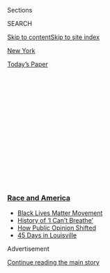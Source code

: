 <div id="app">

<div>

<div>

<div>

<div class="NYTAppHideMasthead css-1q2w90k e1suatyy0">

<div class="section css-ui9rw0 e1suatyy2">

<div class="css-eph4ug er09x8g0">

<div class="css-6n7j50">

</div>

<span class="css-1dv1kvn">Sections</span>

<div class="css-10488qs">

<span class="css-1dv1kvn">SEARCH</span>

</div>

[Skip to content](#site-content)[Skip to site index](#site-index)

</div>

<div id="masthead-section-label" class="css-1wr3we4 eaxe0e00">

[New
York](https://www.nytimes3xbfgragh.onion/section/nyregion)

</div>

<div class="css-10698na e1huz5gh0">

</div>

</div>

<div id="masthead-bar-one" class="section hasLinks css-15hmgas e1csuq9d3">

<div class="css-uqyvli e1csuq9d0">

</div>

<div class="css-1uqjmks e1csuq9d1">

</div>

<div class="css-9e9ivx">

[](https://myaccount.nytimes3xbfgragh.onion/auth/login?response_type=cookie&client_id=vi)

</div>

<div class="css-1bvtpon e1csuq9d2">

[Today’s
Paper](https://www.nytimes3xbfgragh.onion/section/todayspaper)

</div>

</div>

</div>

</div>

<div data-aria-hidden="false">

<div id="site-content" data-role="main">

<div>

<div class="css-1aor85t" style="opacity:0.000000001;z-index:-1;visibility:hidden">

<div class="css-1hqnpie">

<div class="css-epjblv">

<span class="css-17xtcya">[New
York](/section/nyregion)</span><span class="css-x15j1o">|</span><span class="css-fwqvlz">‘Occupy
City Hall’ Encampment Taken Down in Pre-Dawn Raid by
N.Y.P.D.</span>

</div>

<div class="css-k008qs">

<div class="css-1iwv8en">

<span class="css-18z7m18"></span>

<div>

</div>

</div>

<span class="css-1n6z4y">https://nyti.ms/39i3qYc</span>

<div class="css-1705lsu">

<div class="css-4xjgmj">

<div class="css-4skfbu" data-role="toolbar" data-aria-label="Social Media Share buttons, Save button, and Comments Panel with current comment count" data-testid="share-tools">

  - 
  - 
  - 
  - 
    
    <div class="css-6n7j50">
    
    </div>

  - 
  - 

</div>

</div>

</div>

</div>

</div>

</div>

<div class="css-13pd83m">

<div class="css-l9svim">

### [<span class="css-pa1jbp"><span class="css-1rxm0ex">Race and</span><span class="css-1rxm0ex"> America</span></span>](https://www.nytimes3xbfgragh.onion/news-event/george-floyd-protests-minneapolis-new-york-los-angeles?name=styln-george-floyd&region=TOP_BANNER&variant=undefined&block=storyline_menu_recirc&action=click&pgtype=Article&impression_id=8dfd67f0-e38d-11ea-9429-99c7ddc8e385)

  - <span class="css-ousu42">[Black Lives Matter
    Movement](https://www.nytimes3xbfgragh.onion/interactive/2020/07/03/us/george-floyd-protests-crowd-size.html?name=styln-george-floyd&region=TOP_BANNER&variant=undefined&block=storyline_menu_recirc&action=click&pgtype=Article&impression_id=8dfd67f1-e38d-11ea-9429-99c7ddc8e385)</span>
  - <span class="css-ousu42">[History of ‘I Can’t
    Breathe’](https://www.nytimes3xbfgragh.onion/interactive/2020/06/28/us/i-cant-breathe-police-arrest.html?name=styln-george-floyd&region=TOP_BANNER&variant=undefined&block=storyline_menu_recirc&action=click&pgtype=Article&impression_id=8dfd8f00-e38d-11ea-9429-99c7ddc8e385)</span>
  - <span class="css-ousu42">[How Public Opinion
    Shifted](https://www.nytimes3xbfgragh.onion/interactive/2020/06/10/upshot/black-lives-matter-attitudes.html?name=styln-george-floyd&region=TOP_BANNER&variant=undefined&block=storyline_menu_recirc&action=click&pgtype=Article&impression_id=8dfd8f01-e38d-11ea-9429-99c7ddc8e385)</span>
  - <span class="css-ousu42">[45 Days in
    Louisville](https://www.nytimes3xbfgragh.onion/interactive/2020/07/16/us/black-lives-matter-protests-louisville-breonna-taylor.html?name=styln-george-floyd&region=TOP_BANNER&variant=undefined&block=storyline_menu_recirc&action=click&pgtype=Article&impression_id=8dfd8f02-e38d-11ea-9429-99c7ddc8e385)</span>

</div>

</div>

<div id="top-wrapper" class="css-1sy8kpn">

<div id="top-slug" class="css-l9onyx">

Advertisement

</div>

[Continue reading the main
story](#after-top)

<div class="ad top-wrapper" style="text-align:center;height:100%;display:block;min-height:250px">

<div id="top" class="place-ad" data-position="top" data-size-key="top">

</div>

</div>

<div id="after-top">

</div>

</div>

<div>

<div id="sponsor-wrapper" class="css-1hyfx7x">

<div id="sponsor-slug" class="css-19vbshk">

Supported by

</div>

[Continue reading the main
story](#after-sponsor)

<div id="sponsor" class="ad sponsor-wrapper" style="text-align:center;height:100%;display:block">

</div>

<div id="after-sponsor">

</div>

</div>

<div class="css-186x18t">

</div>

<div class="css-ls6wgr ehdk2mb0">

# ‘Occupy City Hall’ Encampment Taken Down in Pre-Dawn Raid by N.Y.P.D.

</div>

Officers in riot gear cleared the makeshift camp in City Hall Park,
which began as a protest against police abuses but then turned into a
gathering of homeless people.

![<span class="css-16f3y1r e13ogyst0">New York police officers cleared
the makeshift camp in City Hall Park in a pre-dawn raid. The site began
as a protest against police
brutality.</span><span class="css-cch8ym"><span class="css-1dv1kvn">Credit</span><span class="css-cnj6d5 e1z0qqy90" itemprop="copyrightHolder"><span class="css-1ly73wi e1tej78p0">Credit...</span><span>Tayfun
Coskun/Anadolu Agency, via Getty
Images</span></span></span>](https://static01.graylady3jvrrxbe.onion/images/2020/07/22/nyregion/22occupy-video/22occupy-video-videoSixteenByNine3000.jpg)

<div class="css-18e8msd">

<div class="css-vp77d3 epjyd6m0">

<div class="css-1baulvz">

By [<span class="css-1baulvz" itemprop="name">Alan
Feuer</span>](https://www.nytimes3xbfgragh.onion/by/alan-feuer) and
<span class="css-1baulvz last-byline" itemprop="name">Juliana Kim</span>

</div>

</div>

  - 
    
    <div class="css-ld3wwf e16638kd2">
    
    July 22,
    2020
    
    </div>

  - 
    
    <div class="css-4xjgmj">
    
    <div class="css-d8bdto" data-role="toolbar" data-aria-label="Social Media Share buttons, Save button, and Comments Panel with current comment count" data-testid="share-tools">
    
      - 
      - 
      - 
      - 
        
        <div class="css-6n7j50">
        
        </div>
    
      - 
      - 
    
    </div>
    
    </div>

</div>

</div>

<div class="section meteredContent css-1r7ky0e" name="articleBody" itemprop="articleBody">

<div class="css-1fanzo5 StoryBodyCompanionColumn">

<div class="css-53u6y8">

Police officers in riot gear cleared out the [“Occupy City Hall”
encampment](https://www.nytimes3xbfgragh.onion/2020/06/28/nyregion/occupy-city-hall-nyc.html)
in City Hall Park near dawn on Wednesday, shutting down a monthlong
demonstration against police brutality that recently had attracted
numerous [homeless
people](https://www.nytimes3xbfgragh.onion/2020/07/09/nyregion/occupy-city-hall-nyc-homeless.html).

A phalanx of officers in helmets started closing in on dozens of
protesters and homeless people shortly before 4 a.m., moving in
lock-step behind a wall of plastic shields, according to protesters and
videos posted on social media.

Seven people were arrested after sporadic clashes erupted between
officers and residents of the camp, officials said. One protester was
taken into custody after the police said he threw a brick at an officer.

</div>

</div>

<div class="css-nj25e3">

> NYPD riot police have driven City Hall occupants, at least half of
> whom have no other housing options. Tents and signs have been trashed.
> [pic.twitter.com/BUkXIRfQOd](https://t.co/BUkXIRfQOd)
> 
> — NYC Protest Updates 2020 (@protest\_nyc)
> [July 22, 2020](https://twitter.com/protest_nyc/status/1285846628012896258?ref_src=twsrc%5Etfw)

</div>

<div class="css-1fanzo5 StoryBodyCompanionColumn">

<div class="css-53u6y8">

As the police moved through the camp, officers took down a series of
tarps and makeshift tents that demonstrators and several homeless people
had been living in for weeks and tossed them into city garbage trucks.

</div>

</div>

<div class="css-1fanzo5 StoryBodyCompanionColumn">

<div class="css-53u6y8">

By 8 a.m., city cleaning crews had arrived to scrub anti-police graffiti
from sidewalks, subway entrances and the walls of several historic
buildings in the area, including the Manhattan Surrogate’s Court across
the street from City Hall and the Tweed Courthouse, home of the
Department of Education.

The graffiti on the courthouse and other government landmarks — much of
it obscene — became a graphic symbol of the continuing unrest in the
city. Police officials said the cleanup at and around the protest site
could take weeks to finish.

Police union leaders and some local residents complained that the city
had waited too long to take the graffiti down.

</div>

</div>

<div class="css-79elbk" data-testid="photoviewer-wrapper">

<div class="css-z3e15g" data-testid="photoviewer-wrapper-hidden">

</div>

<div class="css-1a48zt4 ehw59r15" data-testid="photoviewer-children">

![<span class="css-16f3y1r e13ogyst0" data-aria-hidden="true">Police
officials said the cleanup at and around the protest site could take
weeks.</span><span class="css-cnj6d5 e1z0qqy90" itemprop="copyrightHolder"><span class="css-1ly73wi e1tej78p0">Credit...</span><span>Dave
Sanders for The New York
Times</span></span>](https://static01.graylady3jvrrxbe.onion/images/2020/07/22/nyregion/22nyoccupyNEW/22nyoccupyNEW-articleLarge.jpg?quality=75&auto=webp&disable=upscale)

</div>

</div>

<div class="css-1fanzo5 StoryBodyCompanionColumn">

<div class="css-53u6y8">

“The graffiti is just another manifestation of the city in decline,”
Gov. Andrew M. Cuomo said on Wednesday. Mr. Cuomo urged city officials
to clean it up as quickly as possible, saying, “What does it take? It’s
spray paint.”

Speaking to reporters Wednesday morning, Mayor Bill de Blasio said that
the decision to shut down the camp had been made around 10 p.m. on
Tuesday because of “health and safety.”

“What we saw change over the last few weeks was the gathering there got
smaller and smaller, was less and less about protest and more and more
of an area where homeless folks were gathering,” the mayor said.

At a separate news conference, Raymond Spinella, the police department’s
chief of support services, said that several hundred officers moved into
the park at about 3:40 a.m. after giving the protesters camped there a
10-minute warning.

He said the decision to move in on Wednesday had been reached with City
Hall and was based on the relatively few number of people in the park.

A similar raid was launched almost a decade ago to dismantle the Occupy
Wall Street camp in Zuccotti Park in Lower Manhattan.

In November 2011, dozens of officers marched into the park at 1 a.m.,
rousting protesters who had been there since September and removing
their tents, tarps and belongings.

</div>

</div>

<div class="css-1fanzo5 StoryBodyCompanionColumn">

<div class="css-53u6y8">

On Wednesday, Yessenia Benitez, 29, of Harlem, said she saw about 100
officers converge on City Hall Park well before sunrise, announcing to
protesters that they were breaking the law and ordering them to leave at
once.

Most people dispersed, she said, but a small group watched the police
operation from Foley Square, a few blocks to the north.

A few protesters said the police had told them that they would be able
to return to the park to retrieve their belongings. But when they went
back, everything — their water, clothing and personal effects — had been
tossed into sanitation trucks, they
said.

</div>

</div>

<div class="css-79elbk" data-testid="photoviewer-wrapper">

<div class="css-z3e15g" data-testid="photoviewer-wrapper-hidden">

</div>

<div class="css-1a48zt4 ehw59r15" data-testid="photoviewer-children">

<div class="css-1xdhyk6 erfvjey0">

<span class="css-1ly73wi e1tej78p0">Image</span>

<div class="css-zjzyr8">

<div data-testid="lazyimage-container" style="height:257.77777777777777px">

</div>

</div>

</div>

<span class="css-16f3y1r e13ogyst0" data-aria-hidden="true">The scene
near City Hall in late June, where protesters set up an encampment in
Manhattan.</span><span class="css-cnj6d5 e1z0qqy90" itemprop="copyrightHolder"><span class="css-1ly73wi e1tej78p0">Credit...</span><span>Amr
Alfiky/The New York Times</span></span>

</div>

</div>

<div class="css-1fanzo5 StoryBodyCompanionColumn">

<div class="css-53u6y8">

The occupation began on June 23 when about 100 people set up camp on a
small patch of grass to the east of City Hall with the mission of
bringing pressure on the City Council to cut the New York Police
Department’s funding at an upcoming vote before the July 1 budget
deadline.

Within a week, the small squatters’ colony grew into a ramshackle
community with food service, a hand-sanitizing station and even a
library where campers could go to hear lectures on mass incarceration
and the school-to-prison pipeline.

</div>

</div>

<div class="css-cfo9c3">

</div>

<div class="css-cfo9c3">

</div>

<div class="css-1fanzo5 StoryBodyCompanionColumn">

<div class="css-53u6y8">

Hundreds slept in the park each night, festooning benches and fences
with signs denouncing racism and police brutality.

The project reached its peak on June 30 when thousands crowded into the
plaza after dark to watch the Council vote on a giant video screen.
While the Council ultimately [decided to shift nearly $1 billion away
from the
police](https://www.nytimes3xbfgragh.onion/2020/06/30/nyregion/nypd-budget.html),
many of the protesters expressed disappointment, wanting deeper cuts.
Most went home within days.

Those that remained quickly assumed a new responsibility: caring for the
dozens of homeless people who had flocked to the site — which protesters
started calling Abolition Park — for its free meals, open-air camping
and communal sensibility.

While organizers said they felt a duty to tend to some of the city’s
most vulnerable residents, problems soon arose. Fights broke out.
Passers-by were harassed.

Some local residents, even those who said they supported the project’s
politics, started to complain that the once-peaceful compound had turned
into a shantytown marred by violence and disorder.

The camp, just feet from City Hall, had presented a thorny political
problem for Mayor de Blasio. He has been routinely criticized by the
demonstrators [and his Black
supporters](https://www.nytimes3xbfgragh.onion/2020/06/12/nyregion/de-blasio-blacks-protest.html)
since the larger, citywide protests, prompted by the death of George
Floyd in Minneapolis, started in late May.

</div>

</div>

<div class="css-1fanzo5 StoryBodyCompanionColumn">

<div class="css-53u6y8">

The decision to close the encampment came only days after President
Trump sent teams of [heavily armed federal agents to
Portland](https://www.nytimes3xbfgragh.onion/2020/07/21/us/portland-protests.html)
to protect federal property and to subdue protests there that have
turned violent on occasion.

Mr. Trump has also threatened to send agents to New York and other
cities.

Jawanza James Williams, one of the original organizers of the encampment
in June, said the use of hundreds of police officers to disperse several
dozen people was “a reminder of why we made the demands we did in the
beginning.”

Mr. Williams also disputed Mr. de Blasio’s argument that the homeless
encampment was a health concern, pointing to the Center for Disease
Control’s warning that breaking up homeless encampments could risk a
spread of the coronavirus. “The park was the safest place for homeless
people besides having their own permanent housing,” he said.

Though the occupation at City Hall was over, some protesters said it was
not a fatal blow to their cause.

“It’s a reminder that the fight isn’t over, and you know what, I’m glad
that they reminded us now,” said Gabe Quinones, 22, who worked at the
camp as a volunteer “de-escalator,” settling disputes and soothing
frayed tempers. “We’ll go somewhere else with everything that we learned
here and continue our
work.”

</div>

</div>

<div class="css-79elbk" data-testid="photoviewer-wrapper">

<div class="css-z3e15g" data-testid="photoviewer-wrapper-hidden">

</div>

<div class="css-1a48zt4 ehw59r15" data-testid="photoviewer-children">

<div class="css-1xdhyk6 erfvjey0">

<span class="css-1ly73wi e1tej78p0">Image</span>

<div class="css-zjzyr8">

<div data-testid="lazyimage-container" style="height:257.77777777777777px">

</div>

</div>

</div>

<span class="css-16f3y1r e13ogyst0" data-aria-hidden="true">Protesters
on Broadway near City Hall Wednesday
night.</span><span class="css-cnj6d5 e1z0qqy90" itemprop="copyrightHolder"><span class="css-1ly73wi e1tej78p0">Credit...</span><span>Dave
Sanders for The New York Times</span></span>

</div>

</div>

<div class="css-1fanzo5 StoryBodyCompanionColumn">

<div class="css-53u6y8">

In a sign that some people were not quite ready to give up on City Hall
Park altogether, around 300 protesters marched there from Union Square
Park on Wednesday in hopes of staging another demonstration.

After being met by barricades and dozens of officers in riot gear, the
group marched off into Lower Manhattan, a small armada of police vans
not far behind.

</div>

</div>

</div>

<div>

</div>

<div>

</div>

<div>

</div>

<div>

<div id="bottom-wrapper" class="css-1ede5it">

<div id="bottom-slug" class="css-l9onyx">

Advertisement

</div>

[Continue reading the main
story](#after-bottom)

<div id="bottom" class="ad bottom-wrapper" style="text-align:center;height:100%;display:block;min-height:90px">

</div>

<div id="after-bottom">

</div>

</div>

</div>

</div>

</div>

## Site Index

<div>

</div>

## Site Information Navigation

  - [© <span>2020</span> <span>The New York Times
    Company</span>](https://help.nytimes3xbfgragh.onion/hc/en-us/articles/115014792127-Copyright-notice)

<!-- end list -->

  - [NYTCo](https://www.nytco.com/)
  - [Contact
    Us](https://help.nytimes3xbfgragh.onion/hc/en-us/articles/115015385887-Contact-Us)
  - [Work with us](https://www.nytco.com/careers/)
  - [Advertise](https://nytmediakit.com/)
  - [T Brand Studio](http://www.tbrandstudio.com/)
  - [Your Ad
    Choices](https://www.nytimes3xbfgragh.onion/privacy/cookie-policy#how-do-i-manage-trackers)
  - [Privacy](https://www.nytimes3xbfgragh.onion/privacy)
  - [Terms of
    Service](https://help.nytimes3xbfgragh.onion/hc/en-us/articles/115014893428-Terms-of-service)
  - [Terms of
    Sale](https://help.nytimes3xbfgragh.onion/hc/en-us/articles/115014893968-Terms-of-sale)
  - [Site
    Map](https://spiderbites.nytimes3xbfgragh.onion)
  - [Help](https://help.nytimes3xbfgragh.onion/hc/en-us)
  - [Subscriptions](https://www.nytimes3xbfgragh.onion/subscription?campaignId=37WXW)

</div>

</div>

</div>

</div>
